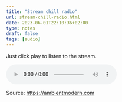 ```yaml
---
title: "Stream chill radio"
url: stream-chill-radio.html
date: 2023-06-01T22:10:36+02:00
type: notes
draft: false
tags: [audio]
---
```


Just click play to listen to the stream.

<audio id="stream-chill-radio" controls>
  <source src="http://radio.stereoscenic.com/mod-s" type="audio/ogg">
</audio>

<script>
  const streamChillRadio = document.getElementById('stream-chill-radio');
  streamChillRadio.volume = 0.5;
</script>

Source: https://ambientmodern.com
